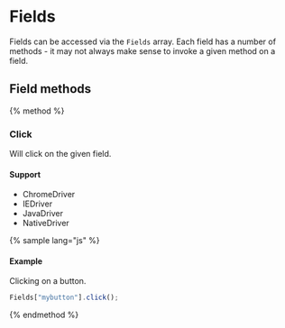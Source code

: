 # Fields


Fields can be accessed via the `Fields` array. Each field has a number of methods - it may not always make sense to invoke a given method on a field.

## Field methods

{% method %}
### Click

Will click on the given field.

#### Support

  - ChromeDriver
  - IEDriver
  - JavaDriver
  - NativeDriver

{% sample lang="js" %}
#### Example
Clicking on a button.
```javascript
Fields["mybutton"].click();
```

{% endmethod %}
